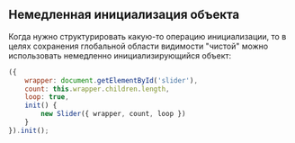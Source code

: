 ## Немедленная инициализация объекта

Когда нужно структурировать какую-то операцию инициализации, то в целях сохранения глобальной области видимости 
"чистой" можно использовать немедленно инициализирующийся объект:
```javascript
({
    wrapper: document.getElementById('slider'),
    count: this.wrapper.children.length,
    loop: true,
    init() {
        new Slider({ wrapper, count, loop })
    }
}).init();
```
